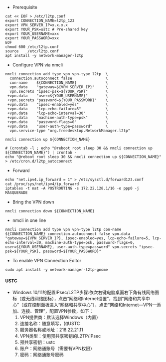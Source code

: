 * Prerequisite
```
cat << EOF > /etc/l2tp.conf
export CONNECTION_NAME=l2tp_123
export VPN_SERVER_IP=x.x.x.x
export YOUR_PSK=ustc # Pre-shared key
export YOUR_USERNAME=xxx
export YOUR_PASSWORD=xxx
EOF
chmod 600 /etc/l2tp.conf
source    /etc/l2tp.conf
apt install -y network-manager-l2tp  
```
* Configure VPN via nmcli
```
nmcli connection add type vpn vpn-type l2tp  \
  connection.autoconnect false               \
  con-name    ${CONNECTION_NAME}             \
  vpn.data    "gateway=${VPN_SERVER_IP}"     \
  vpn.secrets "ipsec-psk=${YOUR_PSK}"        \
 +vpn.data    "user=${YOUR_USERNAME}"        \
 +vpn.secrets "password=${YOUR_PASSWORD}"    \
 +vpn.data    "ipsec-enabled=yes"            \
 +vpn.data    "lcp-echo-failure=5"           \
 +vpn.data    "lcp-echo-interval=30"         \
 +vpn.data    "machine-auth-type=psk"        \
 +vpn.data    "password-flags=0"             \
 +vpn.data    "user-auth-type=password"      \
  vpn.service-type "org.freedesktop.NetworkManager.l2tp"

nmcli connection up ${CONNECTION_NAME}

# (crontab -l ; echo "@reboot root sleep 30 && nmcli connection up ${CONNECTION_NAME}") | crontab -
echo "@reboot root sleep 30 && nmcli connection up ${CONNECTION_NAME}" > /etc/cron.d/l2tp_autoconnect     
```
* Forward
```
echo "net.ipv4.ip_forward = 1" > /etc/sysctl.d/forward123.conf
cat /proc/sys/net/ipv4/ip_forward
iptables -t nat -A POSTROUTING -s 172.22.128.1/16 -o ppp0 -j MASQUERADE
```
* Bring the VPN down
```
nmcli connection down ${CONNECTION_NAME}   
```
* nmcli in one line
```
nmcli connection add type vpn vpn-type l2tp con-name ${CONNECTION_NAME} connection.autoconnect false vpn.data "gateway=${VPN_SERVER_IP}, ipsec-enabled=yes, lcp-echo-failure=5, lcp-echo-interval=30, machine-auth-type=psk, password-flags=0, user=${YOUR_USERNAME}, user-auth-type=password" vpn.secrets "ipsec-psk=${YOUR_PSK}, password=${YOUR_PASSWORD}"
```
* To enable VPN Connection Editor
```
sudo apt install -y network-manager-l2tp-gnome
```
#### USTC
* Windows 10/11的配置IPsec/L2TP步骤:依次右键电脑桌面右下角有线网络图标（或无线网络图标），点击“网络和Internet设置”，找到“网络和共享中心”（或在控制面板进入“网络和共享中心”），点击“网络和Internet—VPN—添加、连接、管理”，配置VPN参数，如下：       
  1. VPN提供商：默认选择Windows（内置）
  2. 连接名称：随意填写，如USTC
  3. 服务器名称或地址：218.22.21.11
  4. VPN类型：使用预共享密钥的L2TP/IPsec
  5. 预共享密钥：ustc
  6. 账户：网络通账号（需要有VPN权限）
  7. 密码：网络通账号密码